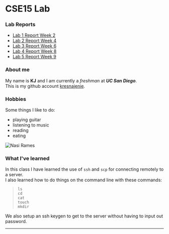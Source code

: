 # CSE15 Lab

### Lab Reports
- [Lab 1 Report Week 2](https://kresnajenie.github.io/cse15l-lab-reports/lab-report-1-week-2)  
- [Lab 2 Report Week 4](https://kresnajenie.github.io/cse15l-lab-reports/lab-report-2-week-4)  
- [Lab 3 Report Week 6](https://kresnajenie.github.io/cse15l-lab-reports/lab-report-3-week-6)  
- [Lab 4 Report Week 8](https://kresnajenie.github.io/cse15l-lab-reports/lab-report-4-week-8)  
- [Lab 5 Report Week 9](https://kresnajenie.github.io/cse15l-lab-reports/lab-report-5-week-9)  

### About me
My name is **KJ** and I am currently a *freshman* at ***UC San Diego***.    
This is my github account [kresnajenie](https://github.com/kresnajenie).

### Hobbies
Some things I like to do:
- playing guitar
- listening to music
- reading
- eating

![Nasi Rames](https://bigoven-res.cloudinary.com/image/upload/t_recipe-256/resep-nasi-uduk-betawi-1751439.jpg)

### What I've learned
In this class I have learned the use of `ssh` and `scp` for connecting remotely to a server.  
I also learned how to do things on the command line with these commands:
> ``` 
> ls
> cd
> cat
> touch
> mkdir
> ```  
We also setup an ssh keygen to get to the server without having to input out password.
***

